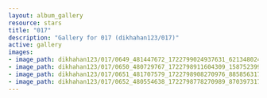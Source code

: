 ```yaml
---
layout: album_gallery
resource: stars
title: "017"
description: "Gallery for 017 (dikhahan123/017)"
active: gallery
images:
- image_path: dikhahan123/017/0649_481447672_1722799024937631_6213480240983659902_n.jpg
- image_path: dikhahan123/017/0650_480729767_1722798911604309_1587523990977555667_n.jpg
- image_path: dikhahan123/017/0651_481707579_1722798908270976_8858563175821421639_n.jpg
- image_path: dikhahan123/017/0652_480554638_1722798778270989_870397317542631356_n.jpg
---
```

